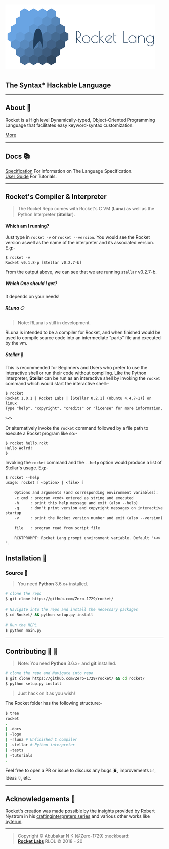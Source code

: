 # ![](logo/logo-full-with-text-large.png)

## The Syntax* Hackable Language

---

## About :book:

Rocket is a High level Dynamically-typed, Object-Oriented Programming Language that facilitates easy keyword-syntax customization.


[More](docs/About.md)

---

## Docs :books:
[Specification](docs/Specification.md) For Information on The Language Specification.<br>
[User Guide](docs/Tutorials.md) For Tutorials.

---

## Rocket's Compiler & Interpreter

> The Rocket Repo comes with Rocket's C VM (**Luna**) as well as the Python Interpreter (**Stellar**).

#### Which am I running?

Just type in `rocket -v` or `rocket --version`. You would see the Rocket version aswell as the name of the interpreter and its associated version. E.g:-

```
$ rocket -v
Rocket v0.1.8-p [Stellar v0.2.7-b]
```

From the output above, we can see that we are running `stellar` v0.2.7-b.

##### Which One should I get?

It depends on your needs!

##### RLuna :full_moon:

> Note: RLuna is still in development.

RLuna is intended to be a compiler for Rocket, and when finished would be used to compile source code into an intermediate "parts" file and executed by the vm.

##### Stellar :dizzy:

This is recommended for Beginners and Users who prefer to use the interactive shell or run their code without compiling. Like the Python interpreter, **Stellar** can be run as an interactive shell by invoking the `rocket` command which would start the interactive shell:-

```
$ rocket
Rocket 1.0.1 | Rocket Labs | [Stellar 0.2.1] (Ubuntu 4.4.7-1)] on linux
Type "help", "copyright", "credits" or "license" for more information.

><>
```

Or alternatively invoke the `rocket` command followed by a file path to execute a Rocket program like so:-

```
$ rocket hello.rckt
Hello Wolrd!
$
```

Invoking the `rocket` command and the `--help` option would produce a list of Stellar's usage. E.g:-

```
$ rocket --help
usage: rocket [ <option> | <file> ]

    Options and arguments (and corresponding environment variables):
    -c cmd : program <cmd> entered as string and executed
    -h     : print this help message and exit (also --help)
    -q     : don't print version and copyright messages on interactive startup
    -v     : print the Rocket version number and exit (also --version)

    file   : program read from script file

    RCKTPROMPT: Rocket Lang prompt environment variable. Default "><> ".
```

## Installation :floppy_disk:

### Source :scroll:

> You need **Python** 3.6.x+ installed.

```sh
# clone the repo
$ git clone https://github.com/Zero-1729/rocket/

# Navigate into the repo and install the necessary packages
$ cd Rocket/ && python setup.py install

# Run the REPL
$ python main.py
```

---

## Contributing :busts_in_silhouette: :wrench:

> Note: You need **Python** 3.6.x+ and **git** installed.<br>

```sh
# clone the repo and Navigate into repo
$ git clone https://github.com/Zero-1729/rocket/ && cd rocket/
$ python setup.py install
```

> Just hack on it as you wish!

The Rocket folder has the following structure:-

```sh
$ tree
rocket
.
| -docs
| -logo
| -rluna # Unfinished C compiler
| -stellar # Python interpreter
| -tests
| -tutorials
.
```

Feel free to open a PR or issue to discuss any bugs :beetle:, improvements :chart_with_upwards_trend:, Ideas :bulb:, etc.

---

## Acknowledgements :pushpin:


Rocket's creation was made possible by the insights provided by Robert Nystrom in his [craftinginterpreters series](https://github.com/munificent/craftinginterpreters) and various other works like [byterun](https://github.com/nedbat/byterun).

---

> Copyright &copy; Abubakar N K (@Zero-1729) :neckbeard:<br>
[**Rocket Labs**](https://github.com/Zero-1729) RLOL &copy; 2018 - 20
